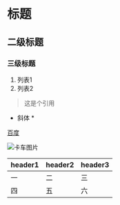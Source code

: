 # 标题
## 二级标题
### 三级标题

1. 列表1
2. 列表2

> 这是个引用

* 斜体 *

[百度](https://baidu.com)

![卡车图片](http://fy.fuyoukache.com)

header1 | header2 | header3
---|---|---
一|二|三
四|五|六


